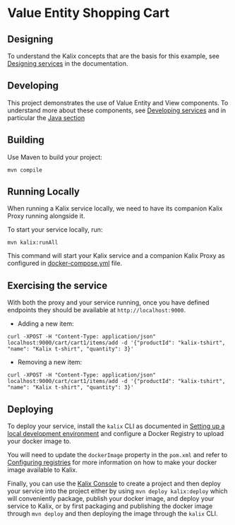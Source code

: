 # Value Entity Shopping Cart

## Designing

To understand the Kalix concepts that are the basis for this example, see [Designing services](https://docs.kalix.io/java/development-process.html) in the documentation.

## Developing

This project demonstrates the use of Value Entity and View components.
To understand more about these components, see [Developing services](https://docs.kalix.io/services/)
and in particular the [Java section](https://docs.kalix.io/java/)

## Building

Use Maven to build your project:

```shell
mvn compile
```

## Running Locally

When running a Kalix service locally, we need to have its companion Kalix Proxy running alongside it.

To start your service locally, run:

```shell
mvn kalix:runAll
```

This command will start your Kalix service and a companion Kalix Proxy as configured in [docker-compose.yml](./docker-compose.yml) file.

## Exercising the service

With both the proxy and your service running, once you have defined endpoints they should be available at `http://localhost:9000`.

* Adding a new item:

```shell
curl -XPOST -H "Content-Type: application/json" localhost:9000/cart/cart1/items/add -d '{"productId": "kalix-tshirt", "name": "Kalix t-shirt", "quantity": 3}' 
```

* Removing a new item:

```shell
curl -XPOST -H "Content-Type: application/json" localhost:9000/cart/cart1/items/add -d '{"productId": "kalix-tshirt", "name": "Kalix t-shirt", "quantity": 3}' 
```

## Deploying

To deploy your service, install the `kalix` CLI as documented in
[Setting up a local development environment](https://docs.kalix.io/setting-up/)
and configure a Docker Registry to upload your docker image to.

You will need to update the `dockerImage` property in the `pom.xml` and refer to
[Configuring registries](https://docs.kalix.io/projects/container-registries.html)
for more information on how to make your docker image available to Kalix.

Finally, you can use the [Kalix Console](https://console.kalix.io)
to create a project and then deploy your service into the project either by using `mvn deploy kalix:deploy` which
will conveniently package, publish your docker image, and deploy your service to Kalix, or by first packaging and
publishing the docker image through `mvn deploy` and then deploying the image
through the `kalix` CLI.
